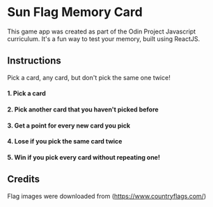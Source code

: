 # Sun Flag Memory Card

This game app was created as part of the Odin Project Javascript curriculum. It's a fun way to test your memory, built using ReactJS.

## Instructions

Pick a card, any card, but don't pick the same one twice! 

#### 1. Pick a card
#### 2. Pick another card that you haven't picked before
#### 3. Get a point for every new card you pick
#### 4. Lose if you pick the same card twice
#### 5. Win if you pick every card without repeating one!

## Credits

Flag images were downloaded from (https://www.countryflags.com/)

